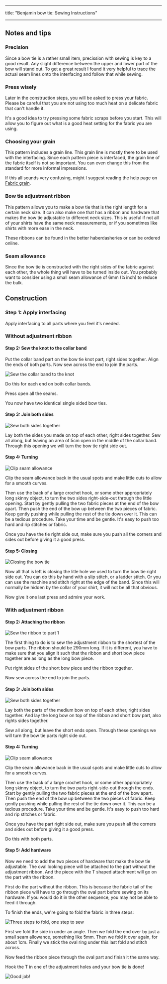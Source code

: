 ***

title: "Benjamin bow tie: Sewing Instructions"

***

## Notes and tips

### Precision

Since a bow tie is a rather small item, precission with sewing is key to a good result. Any slight difference between the upper and lower part of the bow will stand out. To get a great result I found it very helpful to trace the actual seam lines onto the interfacing and follow that while sewing.

### Press wisely

Later in the construction steps, you will be asked to press your fabric. Please be careful that you are not using too much heat on a delicate fabric that can't handle it.

It's a good idea to try pressing some fabric scraps before you start. This will allow you to figure out what is a good heat setting for the fabric you are using.

### Choosing your grain

This pattern includes a grain line. This grain line is mostly there to be used with the interfacing. Since each pattern piece is interfaced, the grain line of the fabric itself is not so important. You can even change this from the standard for more informal impressions.

<Note>

If this all sounds very confusing, might I suggest reading the help
page on [Fabric grain](/docs/sewing/fabric-grain).

</Note>

### Bow tie adjustment ribbon

This pattern allows you to make a bow tie that is the right length for a certain neck size. It can also make one that has a ribbon and hardware that makes the bow tie adjustable to different neck sizes. This is useful if not all of your shirts have the same neck measurements, or if you sometimes like shirts with more ease in the neck.

These ribbons can be found in the better haberdasheries or can be ordered online.

### Seam allowance

Since the bow tie is constructed with the right sides of the fabric against each other, the whole thing will have to be turned inside out. You probably want to consider using a small seam allowance of 6mm (¼ inch) to reduce the bulk.

## Construction

### Step 1: Apply interfacing

Apply interfacing to all parts where you feel it's needed.

### Without adjustment ribbon

#### Step 2: Sew the knot to the collar band

Put the collar band part on the bow tie knot part, right sides together. Align the ends of both parts. Now sew across the end to join the parts.

![Sew the collar band to the knot](step12.png)

Do this for each end on both collar bands.

Press open all the seams.

You now have two identical single sided bow ties.

#### Step 3: Join both sides

![Sew both sides together](step13.png)

Lay both the sides you made on top of each other, right sides together. Sew all along, but leaving an area of 5cm open in the middle of the collar band. Through this opening we will turn the bow tie right side out.

#### Step 4: Turning

![Clip seam allowance](step14.png)

Clip the seam allowance back in the usual spots and make little cuts to allow for a smooth curves.

Then use the back of a large crochet hook, or some other appropriately long skinny object, to turn the two sides right-side-out through the little opening. Start by gently pulling the two fabric pieces at the end of the bow apart. Then push the end of the bow up between the two pieces of fabric. Keep gently pushing while pulling the rest of the tie down over it. This can be a tedious procedure. Take your time and be gentle. It's easy to push too hard and rip stitches or fabric.

Once you have the tie right side out, make sure you push all the corners and sides out before giving it a good press.

#### Step 5: Closing

![Closing the bow tie](step15.png)

Now all that is left is closing the litle hole we used to turn the bow tie right side out. You can do this by hand with a slip stitch, or a ladder stitch. Or you can use the machine and stitch right at the edge of the band. Since this will normally be hidden by the collar of your shirt, it will not be all that obvious.

Now give it one last press and admire your work.

### With adjustment ribbon

#### Step 2: Attaching the ribbon

![Sew the ribbon to part 1](step22.png)

The first thing to do is to sew the adjustment ribbon to the shortest of the bow parts. The ribbon should be 290mm long. If it is different, you have to make sure that you align it such that the ribbon and short bow piece together are as long as the long bow piece.

Put right sides of the short bow piece and the ribbon together.

Now sew across the end to join the parts.

#### Step 3: Join both sides

![Sew both sides together](step23.png)

Lay both the parts of the medium bow on top of each other, right sides together. And lay the long bow on top of the ribbon and short bow part, also rights sides together.

Sew all along, but leave the short ends open. Through these openings we will turn the bow tie parts right side out.

#### Step 4: Turning

![Clip seam allowance](step14.png)

Clip the seam allowance back in the usual spots and make little cuts to allow for a smooth curves.

Then use the back of a large crochet hook, or some other appropriately long skinny object, to turn the two parts right-side-out through the ends. Start by gently pulling the two fabric pieces at the end of the bow apart. Then push the end of the bow up between the two pieces of fabric. Keep gently pushing while pulling the rest of the tie down over it. This can be a tedious procedure. Take your time and be gentle. It's easy to push too hard and rip stitches or fabric.

Once you have the part right side out, make sure you push all the corners and sides out before giving it a good press.

Do this with both parts.

#### Step 5: Add hardware

Now we need to add the two pieces of hardware that make the bow tie adjustable. The oval looking piece will be attached to the part without the adjustment ribbon. And the piece with the T shaped attachment will go on the part with the ribbon.

First do the part without the ribbon. This is because the fabric tail of the ribbon piece will have to go through the oval part before sewing on its hardware. If you would do it in the other sequence, you may not be able to feed it through.

To finish the ends, we're going to fold the fabric in three steps:

![Three steps to fold, one step to sew](step25.png)

First we fold the side in under an angle. Then we fold the end over by just a small seam allowance, something like 5mm. Then we fold it over again, for about 1cm. Finally we stick the oval ring under this last fold and stitch across.

Now feed the ribbon piece through the oval part and finish it the same way.

Hook the T in one of the adjustment holes and your bow tie is done!

![Good job!](finished.gif)
